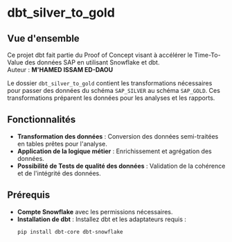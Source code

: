 # dbt_silver_to_gold

## Vue d'ensemble

Ce projet dbt fait partie du Proof of Concept visant à accélérer le Time-To-Value des données SAP en utilisant Snowflake et dbt.  
Auteur : **M'HAMED ISSAM ED-DAOU**

Le dossier `dbt_silver_to_gold` contient les transformations nécessaires pour passer des données du schéma `SAP_SILVER` au schéma `SAP_GOLD`. Ces transformations préparent les données pour les analyses et les rapports.

## Fonctionnalités

- **Transformation des données** : Conversion des données semi-traitées en tables prêtes pour l'analyse.
- **Application de la logique métier** : Enrichissement et agrégation des données.
- **Possibilité de Tests de qualité des données** : Validation de la cohérence et de l'intégrité des données.

## Prérequis

- **Compte Snowflake** avec les permissions nécessaires.
- **Installation de dbt** : Installez dbt et les adaptateurs requis :
  ```bash
  pip install dbt-core dbt-snowflake